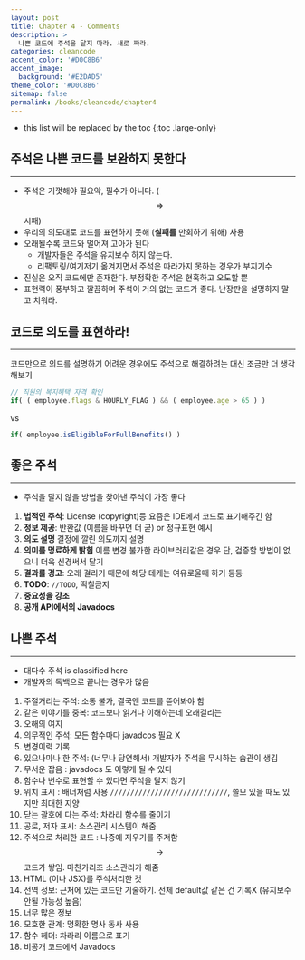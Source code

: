 ```yaml
---
layout: post
title: Chapter 4 - Comments
description: >
  나쁜 코드에 주석을 달지 마라. 새로 짜라.
categories: cleancode
accent_color: '#D0C8B6'
accent_image: 
  background: '#E2DAD5'
theme_color: '#D0C8B6'
sitemap: false
permalink: /books/cleancode/chapter4
---
```



- this list will be replaced by the toc
{:toc .large-only}

## 주석은 나쁜 코드를 보완하지 못한다
---
- 주석은 기껏해야 필요악, 필수가 아니다. ($$\Rightarrow$$ 시패)
- 우리의 의도대로 코드를 표현하지 못해 (**실패를** 만회하기 위해) 사용
- 오래될수록 코드와 멀어져 고아가 된다
  - 개발자들은 주석을 유지보수 하지 않는다.
  - 리팩토링/여기저기 옮겨지면서 주석은 따라가지 못하는 경우가 부지기수 
- 진실은 오직 코드에만 존재한다. 부정확한 주석은 현혹하고 오도할 뿐
- 표현력이 풍부하고 깔끔하며 주석이 거의 없는 코드가 좋다. 난장판을 설명하지 말고 치워라.

## 코드로 의도를 표현하라!
---

코드만으로 의드를 설명하기 어려운 경우에도 주석으로 해결하려는 대신 조금만 더 생각해보기 

```js
// 직원의 복지혜택 자격 확인
if( ( employee.flags & HOURLY_FLAG ) && ( employee.age > 65 ) )
```
vs
```js
if( employee.isEligibleForFullBenefits() )
```

## 좋은 주석 
---

- 주석을 달지 않을 방법을 찾아낸 주석이 가장 좋다

1. **법적인 주석**: License (copyright)등 <fade>요즘은 IDE에서 코드로 표기해주긴 함</fade>
2. **정보 제공**: 반환값 (이름을 바꾸면 더 굳) or 정규표현 예시
3. **의도 설명** <fade>결정에 깔린 의도까지 설명</fade>
4. **의미를 명료하게 밝힘** <fade>이름 변경 불가한 라이브러리같은 경우</fade> 단, 검증할 방법이 없으니 더욱 신경써서 달기
5. **결과를 경고**: <fade>오래 걸리기 때문에 해당 테케는 여유로울때 하기 등등</fade>
6. **TODO**: `//TODO`, 떡칠금지
7. **중요성을 강조**
8. **공개 API에서의 Javadocs**

## 나쁜 주석
---
- 대다수 주석 is classified here
- 개발자의 독백으로 끝나는 경우가 많음

1. 주절거리는 주석: 소통 불가, 결국엔 코드를 뜯어봐야 함
2. 같은 이야기를 중복: 코드보다 읽거나 이해하는데 오래걸리는 
3. 오해의 여지
4. 의무적인 주석: 모든 함수마다 javadcos 필요 X
5. 변경이력 기록
6. 있으나마나 한 주석: (너무나 당연해서) 개발자가 주석을 무시하는 습관이 생김
7. 무서운 잡음 : javadocs 도 이렇게 될 수 있다
8. 함수나 변수로 표현할 수 있다면 주석을 달지 않기 
9. 위치 표시 : 배너처럼 사용 `/////////////////////////////`, 쓸모 있을 때도 있지만 최대한 지양
10. 닫는 괄호에 다는 주석: 차라리 함수를 줄이기
11. 공로, 저자 표시: 소스관리 시스템이 해줌
12. 주석으로 처리한 코드 : 나중에 지우기를 주저함 $$\rightarrow$$ 코드가 쌓임. 마찬가리조 소스관리가 해줌
13. HTML (이나 JSX)를 주석처리한 것
14. 전역 정보: 근처에 있는 코드만 기술하기. 전체 default값 같은 건 기록X (유지보수 안될 가능성 높음)
15. 너무 많은 정보
16. 모호한 관계: 명확한 명사 동사 사용
17. 함수 헤더: 차라리 이름으로 표기
18. 비공개 코드에서 Javadocs